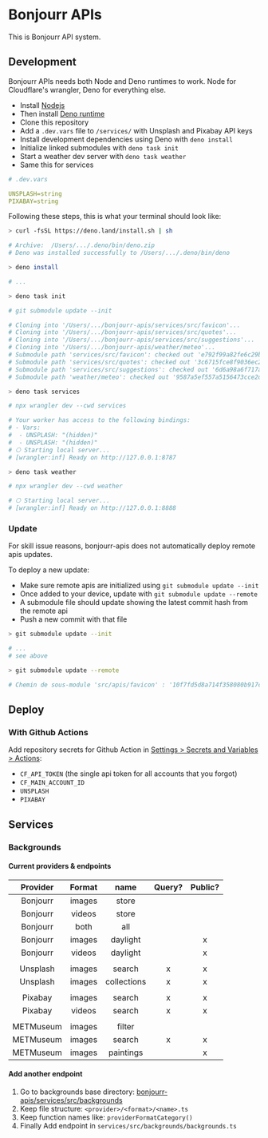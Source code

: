 # Bonjourr APIs

This is Bonjourr API system.

## Development

Bonjourr APIs needs both Node and Deno runtimes to work. Node for Cloudflare's wrangler, Deno for everything else.
- Install [Nodejs](https://nodejs.org/en)
- Then install [Deno runtime](https://deno.com/)
- Clone this repository
- Add a `.dev.vars` file to `/services/` with Unsplash and Pixabay API keys
- Install development dependencies using Deno with `deno install`
- Initialize linked submodules with `deno task init`
- Start a weather dev server with `deno task weather`
- Same this for services

```yaml
# .dev.vars

UNSPLASH=string
PIXABAY=string
```

Following these steps, this is what your terminal should look like:

```bash
> curl -fsSL https://deno.land/install.sh | sh

# Archive:  /Users/.../.deno/bin/deno.zip
# Deno was installed successfully to /Users/.../.deno/bin/deno

> deno install

# ...

> deno task init

# git submodule update --init

# Cloning into '/Users/.../bonjourr-apis/services/src/favicon'...
# Cloning into '/Users/.../bonjourr-apis/services/src/quotes'...
# Cloning into '/Users/.../bonjourr-apis/services/src/suggestions'...
# Cloning into '/Users/.../bonjourr-apis/weather/meteo'...
# Submodule path 'services/src/favicon': checked out 'e792f99a82fe6c29b8b207fc8abe9aae45106fc6'
# Submodule path 'services/src/quotes': checked out '3c6715fce8f9036ec2f71b6c9c8433f43848057a'
# Submodule path 'services/src/suggestions': checked out '6d6a98a6f717a614435eaf3988c777602b7f9f43'
# Submodule path 'weather/meteo': checked out '9587a5ef557a5156473cce2d6fb92b64432c7815'

> deno task services

# npx wrangler dev --cwd services

# Your worker has access to the following bindings:
# - Vars:
#  - UNSPLASH: "(hidden)"
#  - UNSPLASH: "(hidden)"
# ⎔ Starting local server...
# [wrangler:inf] Ready on http://127.0.0.1:8787

> deno task weather

# npx wrangler dev --cwd weather

# ⎔ Starting local server...
# [wrangler:inf] Ready on http://127.0.0.1:8888
```

### Update

For skill issue reasons, bonjourr-apis does not automatically deploy remote apis updates.

To deploy a new update:

- Make sure remote apis are initialized using `git submodule update --init`
- Once added to your device, update with `git submodule update --remote`
- A submodule file should update showing the latest commit hash from the remote api
- Push a new commit with that file

```bash
> git submodule update --init

# ...
# see above

> git submodule update --remote

# Chemin de sous-module 'src/apis/favicon' : '10f7fd5d8a714f358080b917c74c91b859ce3a88' extrait
```

## Deploy

### With Github Actions

Add repository secrets for Github Action in
[Settings > Secrets and Variables > Actions](https://github.com/victrme/bonjourr-apis/settings/secrets/actions):

- `CF_API_TOKEN` (the single api token for all accounts that you forgot)
- `CF_MAIN_ACCOUNT_ID`
- `UNSPLASH`
- `PIXABAY`

## Services

### Backgrounds

#### Current providers & endpoints

|  Provider | Format |     name    | Query? | Public? |
|:---------:|:------:|:-----------:|:------:|:-------:|
|  Bonjourr | images |    store    |        |         |
|  Bonjourr | videos |    store    |        |         |
|  Bonjourr |  both  |     all     |        |         |
|  Bonjourr | images |   daylight  |        |    x    |
|  Bonjourr | videos |   daylight  |        |    x    |
|           |        |             |        |         |
|  Unsplash | images |    search   |    x   |    x    |
|  Unsplash | images | collections |    x   |    x    |
|           |        |             |        |         |
|  Pixabay  | images |    search   |    x   |    x    |
|  Pixabay  | videos |    search   |    x   |    x    |
|           |        |             |        |         |
| METMuseum | images |    filter   |        |         |
| METMuseum | images |    search   |    x   |    x    |
| METMuseum | images |  paintings  |        |    x    |

#### Add another endpoint

1. Go to backgrounds base directory: [bonjourr-apis/services/src/backgrounds](https://github.com/victrme/bonjourr-apis/tree/main/services/src/backgrounds)
2. Keep file structure: `<provider>/<format>/<name>.ts`
3. Keep function names like: `providerFormatCategory()`
4. Finally Add endpoint in `services/src/backgrounds/backgrounds.ts`
